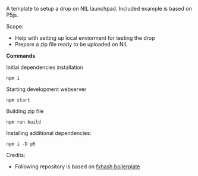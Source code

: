 A template to setup a drop on NIL launchpad. Included example is based on P5js.

Scope:

* Help with setting up local enviorment for testing the drop
* Prepare a zip file ready to be uploaded on NIL

**Commands**

Initial dependencies installation
```
npm i
```

Starting development webserver
```
npm start
```

Building zip file
```
npm run build
```


Installing additional dependencies:

```
npm i -D p5
```

Credits:

* Following repository is based on [fxhash boilerplate](https://github.com/fxhash/fxhash-webpack-boilerplate)
